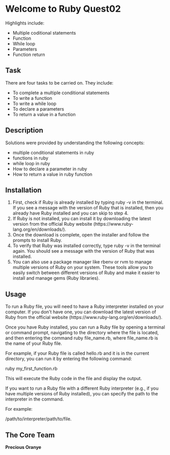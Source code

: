 <h1>Welcome to Ruby Quest02</h1>

<p>Highlights include:</p>
<ul>
<li>Multiple coditional statements</li>
<li>Function</li>
<li>While loop</li>
<li>Parameters</li>
<li>Function return</li>
</ul>

<h2>Task</h2>
<p>There are four tasks to be carried on. They include:</p>
<ul>
<li>To complete a multiple conditional statements</li>
<li>To write a function</li>
<li>To write a while loop</li>
<li>To declare a parameters</li>
<li>To return a value in a function</li>
  </ul>

<h2>Description</h2>
<p>Solutions were provided by understanding the following concepts:</p>
<ul>
<li>multiple conditional statements in ruby</li>
<li>functions in ruby</li>
<li>while loop in ruby</li>
<li>How to declare a parameter in ruby</li>
<li>How to return a value in ruby function</li>
 </ul>

<h2>Installation</h2>
<ol>
<li>First, check if Ruby is already installed by typing ruby -v in the terminal. If you see a message with the version of Ruby that is installed, then you already have Ruby installed and you can skip to step 4.</li>

<li>If Ruby is not installed, you can install it by downloading the latest version from the official Ruby website (https://www.ruby-lang.org/en/downloads/).</li>

<li>Once the download is complete, open the installer and follow the prompts to install Ruby.</li>

<li>To verify that Ruby was installed correctly, type ruby -v in the terminal again. You should see a message with the version of Ruby that was installed.</li>

<li>You can also use a package manager like rbenv or rvm to manage multiple versions of Ruby on your system. These tools allow you to easily switch between different versions of Ruby and make it easier to install and manage gems (Ruby libraries).</li>
</ol>

<h2>Usage</h2>
<p>To run a Ruby file, you will need to have a Ruby interpreter installed on your computer. If you don't have one, you can download the latest version of Ruby from the official website (https://www.ruby-lang.org/en/downloads/).</p>

<p>Once you have Ruby installed, you can run a Ruby file by opening a terminal or command prompt, navigating to the directory where the file is located, and then entering the command ruby file_name.rb, where file_name.rb is the name of your Ruby file.</p>

<p>For example, if your Ruby file is called hello.rb and it is in the current directory, you can run it by entering the following command:</p>


<p>ruby my_first_function.rb</p>
<p>This will execute the Ruby code in the file and display the output.</p>

<p>If you want to run a Ruby file with a different Ruby interpreter (e.g., if you have multiple versions of Ruby installed), you can specify the path to the interpreter in the command. </p>
<p>For example:</p>


<p>/path/to/interpreter/path/to/file.</p>

<h2>The Core Team</h2>
<p><strong>Precious Oranye</strong></p>


